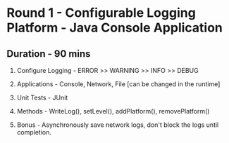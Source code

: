 # Round 1 - Configurable Logging Platform - Java Console Application

## Duration - 90 mins

1. Configure Logging - ERROR >> WARNING >> INFO >> DEBUG

2. Applications - Console, Network, File [can be changed in the runtime]

3. Unit Tests - JUnit

4. Methods - WriteLog(), setLevel(), addPlatform(), removePlatform()

5. Bonus - Asynchronously save network logs, don't block the logs until completion.
